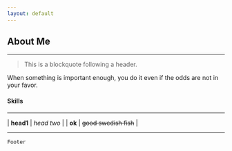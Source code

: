 ```yaml
---
layout: default
---
```






## About Me
* * *
> This is a blockquote following a header.

When something is important enough, you do it even if the odds are not in your favor.


#### Skills
* * *
| **head1**        | _head two_          |
| **ok**           | ~~good swedish fish~~ |

* * *

```
Footer
```
